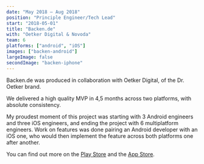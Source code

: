 ```yaml
---
date: "May 2018 – Aug 2018"
position: "Principle Engineer/Tech Lead"
start: "2018-05-01"
title: "Backen.de"
with: "Oetker Digital & Novoda"
team: 6
platforms: ["android", "iOS"]
images: ["backen-android"]
largeImage: false
secondImage: "backen-iphone"
---
```

Backen.de was produced in collaboration with Oetker Digital, of the Dr. Oetker brand.

We delivered a high quality MVP in 4,5 months across two platforms, with absolute consistency. 

My proudest moment of this project was starting with 3 Android engineers and three iOS engineers, and ending the project with 6 multiplatform engineers. Work on features was done pairing an Android developer with an iOS one, who would then implement the feature across both platforms one after another.

You can find out more on the [Play Store](https://play.google.com/store/apps/details?id=com.oetkerdigital.backen&hl=en&gl=US) and the [App Store](https://apps.apple.com/de/app/backen-de/id1441944766).